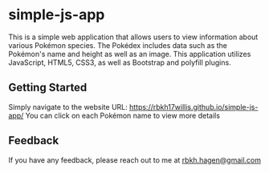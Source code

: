 # simple-js-app

This is a simple web application that allows users to view information about various Pokémon species. The Pokédex includes data such as the Pokémon's name and height as well as an image. This application utilizes JavaScript, HTML5, CSS3, as well as Bootstrap and polyfill plugins.

## Getting Started

Simply navigate to the website URL: https://rbkh17willis.github.io/simple-js-app/
You can click on each Pokémon name to view more details

## Feedback

If you have any feedback, please reach out to me at rbkh.hagen@gmail.com
